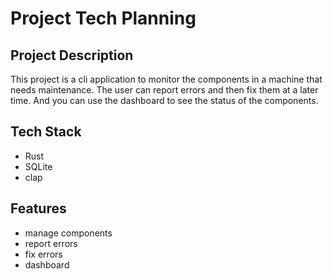 # Project Tech Planning

## Project Description

This project is a cli application to monitor the components in a machine that needs maintenance. The user can report errors and then fix them at a later time. And you can use the dashboard to see the status of the components.

## Tech Stack

- Rust
- SQLite
- clap

## Features

- manage components
- report errors
- fix errors
- dashboard

